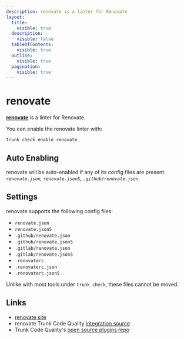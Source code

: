 ```yaml
---
description: renovate is a linter for Renovate
layout:
  title:
    visible: true
  description:
    visible: false
  tableOfContents:
    visible: true
  outline:
    visible: true
  pagination:
    visible: true
---
```


# renovate

[**renovate**](https://github.com/renovatebot/renovate#readme) is a linter for Renovate.

You can enable the renovate linter with:

```shell
trunk check enable renovate
```

## Auto Enabling

renovate will be auto-enabled if any of its config files are present: _`renovate.json`, `renovate.json5`, `.github/renovate.json`_.

## Settings

renovate supports the following config files:

* `renovate.json`
* `renovate.json5`
* `.github/renovate.json`
* `.github/renovate.json5`
* `.gitlab/renovate.json`
* `.gitlab/renovate.json5`
* `.renovaterc`
* `.renovaterc.json`
* `.renovaterc.json5`

Unlike with most tools under `trunk check`, these files cannot be moved.

## Links

* [renovate site](https://github.com/renovatebot/renovate#readme)
* renovate Trunk Code Quality [integration source](https://github.com/trunk-io/plugins/tree/main/linters/renovate)
* Trunk Code Quality's [open source plugins repo](https://github.com/trunk-io/plugins/tree/main)
